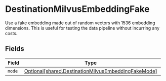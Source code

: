 # DestinationMilvusEmbeddingFake

Use a fake embedding made out of random vectors with 1536 embedding dimensions. This is useful for testing the data pipeline without incurring any costs.


## Fields

| Field                                                                                                                | Type                                                                                                                 | Required                                                                                                             | Description                                                                                                          |
| -------------------------------------------------------------------------------------------------------------------- | -------------------------------------------------------------------------------------------------------------------- | -------------------------------------------------------------------------------------------------------------------- | -------------------------------------------------------------------------------------------------------------------- |
| `mode`                                                                                                               | [Optional[shared.DestinationMilvusEmbeddingFakeMode]](undefined/models/shared/destinationmilvusembeddingfakemode.md) | :heavy_minus_sign:                                                                                                   | N/A                                                                                                                  |